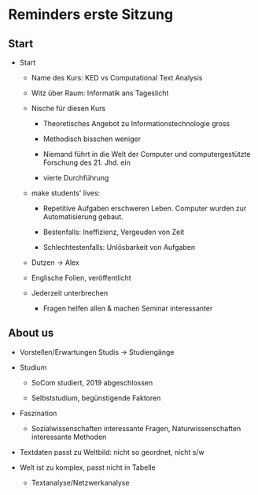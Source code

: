 # Reminders erste Sitzung

## Start

-   Start

    -   Name des Kurs: KED vs Computational Text Analysis
    -   Witz über Raum: Informatik ans Tageslicht
    -   Nische für diesen Kurs

        -   Theoretisches Angebot zu Informationstechnologie gross

        -   Methodisch bisschen weniger

        -   Niemand führt in die Welt der Computer und computergestützte Forschung des 21. Jhd. ein

        -   vierte Durchführung
    -   make students' lives:

        -   Repetitive Aufgaben erschweren Leben. Computer wurden zur Automatisierung gebaut.

        -   Bestenfalls: Ineffizienz, Vergeuden von Zeit

        -   Schlechtestenfalls: Unlösbarkeit von Aufgaben
    -   Dutzen → Alex
    -   Englische Folien, veröffentlicht
    -   Jederzeit unterbrechen

        -   Fragen helfen allen & machen Seminar interessanter

## About us

-   Vorstellen/Erwartungen Studis → Studiengänge

-   Studium

    -   SoCom studiert, 2019 abgeschlossen

    -   Selbststudium, begünstigende Faktoren

-   Faszination

    -   Sozialwissenschaften interessante Fragen, Naturwissenschaften interessante Methoden

-   Textdaten passt zu Weltbild: nicht so geordnet, nicht s/w

-   Welt ist zu komplex, passt nicht in Tabelle

    -   Textanalyse/Netzwerkanalyse

 
